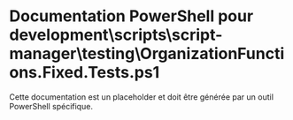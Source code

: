 # Documentation PowerShell pour development\scripts\script-manager\testing\OrganizationFunctions.Fixed.Tests.ps1

Cette documentation est un placeholder et doit être générée par un outil PowerShell spécifique.
